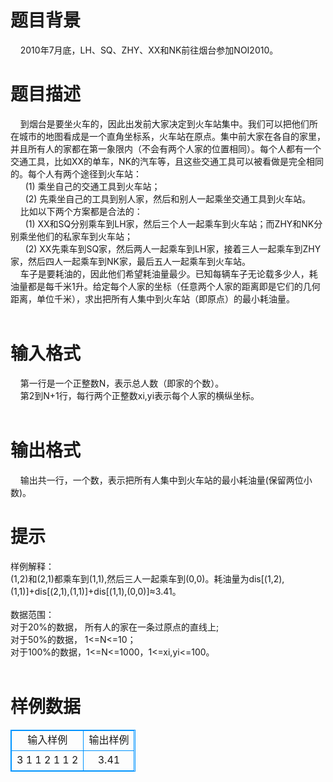 # 

 
 # 题目背景 
&nbsp;&nbsp;&nbsp;&nbsp;2010年7月底，LH、SQ、ZHY、XX和NK前往烟台参加NOI2010。<BR> 

 
 # 题目描述 
&nbsp;&nbsp;&nbsp;&nbsp;到烟台是要坐火车的，因此出发前大家决定到火车站集中。我们可以把他们所在城市的地图看成是一个直角坐标系，火车站在原点。集中前大家在各自的家里，并且所有人的家都在第一象限内（不会有两个人家的位置相同）。每个人都有一个交通工具，比如XX的单车，NK的汽车等，且这些交通工具可以被看做是完全相同的。每个人有两个途径到火车站：<BR>&nbsp;&nbsp;&nbsp;&nbsp;&nbsp;&nbsp;(1)&nbsp;乘坐自己的交通工具到火车站；<BR>&nbsp;&nbsp;&nbsp;&nbsp;&nbsp;&nbsp;(2)&nbsp;先乘坐自己的工具到别人家，然后和别人一起乘坐交通工具到火车站。<BR>&nbsp;&nbsp;&nbsp;&nbsp;比如以下两个方案都是合法的：<BR>&nbsp;&nbsp;&nbsp;&nbsp;&nbsp;&nbsp;(1)&nbsp;XX和SQ分别乘车到LH家，然后三个人一起乘车到火车站；而ZHY和NK分别乘坐他们的私家车到火车站；<BR>&nbsp;&nbsp;&nbsp;&nbsp;&nbsp;&nbsp;(2)&nbsp;XX先乘车到SQ家，然后两人一起乘车到LH家，接着三人一起乘车到ZHY家，然后四人一起乘车到NK家，最后五人一起乘车到火车站。<BR>&nbsp;&nbsp;&nbsp;&nbsp;车子是要耗油的，因此他们希望耗油量最少。已知每辆车子无论载多少人，耗油量都是每千米1升。给定每个人家的坐标（任意两个人家的距离即是它们的几何距离，单位千米），求出把所有人集中到火车站（即原点）的最小耗油量。<BR><BR> 

 
 # 输入格式 
&nbsp;&nbsp;&nbsp;&nbsp;第一行是一个正整数N，表示总人数（即家的个数）。<BR>&nbsp;&nbsp;&nbsp;&nbsp;第2到N+1行，每行两个正整数xi,yi表示每个人家的横纵坐标。<BR><BR> 

 
 # 输出格式 
&nbsp;&nbsp;&nbsp;&nbsp;输出共一行，一个数，表示把所有人集中到火车站的最小耗油量(保留两位小数)。<BR> 

 
 # 提示 
样例解释：<BR>(1,2)和(2,1)都乘车到(1,1),然后三人一起乘车到(0,0)。耗油量为dis[(1,2),(1,1)]+dis[(2,1),(1,1)]+dis[(1,1),(0,0)]≈3.41。<BR><BR>数据范围：<BR>对于20%的数据，&nbsp;所有人的家在一条过原点的直线上;<BR>对于50%的数据，&nbsp;1&lt;=N&lt;=10；<BR>对于100%的数据，1&lt;=N&lt;=1000，1&lt;=xi,yi&lt;=100。<BR><BR> 
# 样例数据
<style>
        table,table tr th, table tr td { border:1px solid #0094ff; }
        table { width: 200px; min-height: 25px; line-height: 25px; text-align: center; border-collapse: collapse;}   
    </style>
<table>
	<tr>
		<td>输入样例</td>
		<td>输出样例</td>
	</tr>
<tr><td>3
1 1
2 1
1 2

</td><td>3.41

</td></tr></table>
